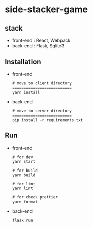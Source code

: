 # side-stacker-game

## stack

- front-end : React, Webpack
- back-end : Flask, Sqlite3

## Installation

- front-end
  ```
  # move to client directory
  ==========================
  yarn install
  ```

- back-end
  ```
  # move to server directory
  ==========================
  pip install -r requirements.txt
  ```

## Run

- front-end
  ```
  # for dev
  yarn start

  # for build
  yarn build

  # for lint
  yarn lint

  # for check prettier
  yarn format
  ```

- back-end
  ```
  flask run
  ```